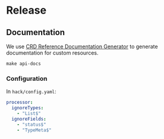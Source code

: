 # Release

## Documentation

We use [CRD Reference Documentation Generator](https://github.com/elastic/crd-ref-docs) to generate documentation for custom resources.

```shell
make api-docs
```

### Configuration

In `hack/config.yaml`:

```yaml
processor:
  ignoreTypes:
    - "List$"
  ignoreFields:
    - "status$"
    - "TypeMeta$"
```
